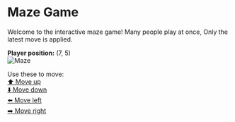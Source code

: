# Maze Game  
Welcome to the interactive maze game! Many people play at once, Only the latest move is applied.

**Player position:** (7, 5)  
![Maze](https://recognize-instructor-criteria-other.trycloudflare.com/images/pos_7_5.png?t=1760509104104)

Use these to move:  
[⬆️ Move up](https://recognize-instructor-criteria-other.trycloudflare.com/move/7_5_w)  
[⬇️ Move down](https://recognize-instructor-criteria-other.trycloudflare.com/move/7_5_s)  
[⬅️ Move left](https://recognize-instructor-criteria-other.trycloudflare.com/move/7_5_a)  
[➡️ Move right](https://recognize-instructor-criteria-other.trycloudflare.com/move/7_5_d)
